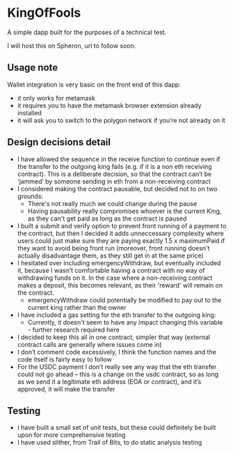 # KingOfFools
A simple dapp built for the purposes of a technical test.

I will host this on Spheron, url to follow soon.

## Usage note
Wallet integration is very basic on the front end of this dapp:
- it only works for metamask
- it requires you to have the metamask browser extension already installed
- it will ask you to switch to the polygon network if you’re not already on it

## Design decisions detail
- I have allowed the sequence in the receive function to continue even if the transfer to the outgoing king fails (e.g. if it is a non eth receiving contract). This is a deliberate decision, so that the contract can’t be ‘jammed’ by someone sending in eth from a non-receiving contract
- I considered making the contract pausable, but decided not to on two grounds:
  - There's not really much we could change during the pause
  - Having pausability really compromises whoever is the current King, as they can't get paid as long as the contract is paused
- I built a submit and verify option to prevent front running of a payment to the contract, but then I decided it adds unneccessary complexity where users could just make sure they are paying exactly 1.5 x maximumPaid if they want to avoid being front run (moreover, front running doesn't actually disadvantage them, as they still get in at the same price)
- I hesitated over including emergencyWithdraw, but eventually included it, because I wasn’t comfortable having a contract with no way of withdrawing funds on it. In the case where a non-receiving contract makes a deposit, this becomes relevant, as their 'reward' will remain on the contract.
  - emergencyWithdraw could potentially be modified to pay out to the current king rather than the owner
- I have included a gas setting for the eth transfer to the outgoing king:
  - Currently, it doesn't seem to have any impact changing this variable - further research required here 
- I decided to keep this all in one contract, simpler that way (external contract calls are generally where issues come in)
- I don’t comment code excessively, I think the function names and the code itself is fairly easy to follow
- For the USDC payment I don’t really see any way that the eth transfer could not go ahead – this is a change on the usdc contract, so as long as we send it a legitimate eth address (EOA or contract), and it’s approved, it will make the transfer

## Testing
- I have built a small set of unit tests, but these could definitely be built upon for more comprehensive testing
- I have used slither, from Trail of Bits, to do static analysis testing
